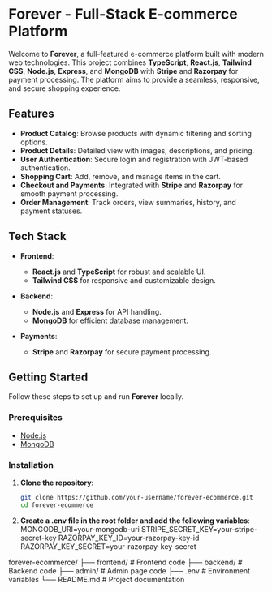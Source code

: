 # Forever - Full-Stack E-commerce Platform

Welcome to **Forever**, a full-featured e-commerce platform built with modern web technologies. This project combines **TypeScript**, **React.js**, **Tailwind CSS**, **Node.js**, **Express**, and **MongoDB** with **Stripe** and **Razorpay** for payment processing. The platform aims to provide a seamless, responsive, and secure shopping experience.

## Features

- **Product Catalog**: Browse products with dynamic filtering and sorting options.
- **Product Details**: Detailed view with images, descriptions, and pricing.
- **User Authentication**: Secure login and registration with JWT-based authentication.
- **Shopping Cart**: Add, remove, and manage items in the cart.
- **Checkout and Payments**: Integrated with **Stripe** and **Razorpay** for smooth payment processing.
- **Order Management**: Track orders, view summaries, history, and payment statuses.

## Tech Stack

- **Frontend**: 
  - **React.js** and **TypeScript** for robust and scalable UI.
  - **Tailwind CSS** for responsive and customizable design.
  
- **Backend**:
  - **Node.js** and **Express** for API handling.
  - **MongoDB** for efficient database management.

- **Payments**:
  - **Stripe** and **Razorpay** for secure payment processing.

## Getting Started

Follow these steps to set up and run **Forever** locally.

### Prerequisites

- [Node.js](https://nodejs.org/)
- [MongoDB](https://www.mongodb.com/)

### Installation

1. **Clone the repository**:
   ```bash
   git clone https://github.com/your-username/forever-ecommerce.git
   cd forever-ecommerce

2. **Create a .env file in the root folder and add the following variables**:
   MONGODB_URI=your-mongodb-uri
   STRIPE_SECRET_KEY=your-stripe-secret-key
   RAZORPAY_KEY_ID=your-razorpay-key-id
   RAZORPAY_KEY_SECRET=your-razorpay-key-secret

forever-ecommerce/
├── frontend/           # Frontend code
├── backend/           # Backend code
├── admin/           # Admin page code
├── .env              # Environment variables
└── README.md         # Project documentation


